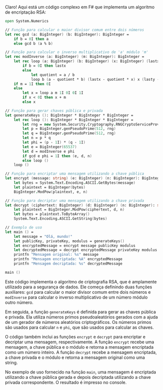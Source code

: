 Claro! Aqui está um código complexo em F# que implementa um algoritmo de encriptação RSA:

```fsharp
open System.Numerics

// Função para calcular o maior divisor comum entre dois números
let rec gcd (a: BigInteger) (b: BigInteger): BigInteger =
    if b = 0I then a
    else gcd b (a % b)

// Função para calcular o inverso multiplicativo de 'a' módulo 'm'
let rec modInverse (a: BigInteger) (m: BigInteger): BigInteger =
    let rec loop (a: BigInteger) (b: BigInteger) (x: BigInteger) (lastx: BigInteger) (y: BigInteger) (lasty: BigInteger): BigInteger =
        if b = 0I then lastx
        else
            let quotient = a / b
            loop b (a - quotient * b) (lastx - quotient * x) x (lasty - quotient * y) y
    if m = 1I then 0I
    else
        let x = loop a m 1I 0I 0I 1I
        if x < 0I then x + m
        else x

// Função para gerar chaves pública e privada
let generateKeys (): BigInteger * BigInteger * BigInteger =
    let rec loop (): BigInteger * BigInteger * BigInteger =
        let rng = new System.Security.Cryptography.RNGCryptoServiceProvider()
        let p = BigInteger.genPseudoPrime(512, rng)
        let q = BigInteger.genPseudoPrime(512, rng)
        let n = p * q
        let phi = (p - 1I) * (q - 1I)
        let e = BigInteger(65537)
        let d = modInverse e phi
        if gcd e phi = 1I then (e, d, n)
        else loop ()
    loop ()

// Função para encriptar uma mensagem utilizando a chave pública
let encrypt (message: string) (e: BigInteger) (n: BigInteger): BigInteger =
    let bytes = System.Text.Encoding.ASCII.GetBytes(message)
    let plaintext = BigInteger(bytes)
    BigInteger.ModPow(plaintext, e, n)

// Função para decriptar uma mensagem utilizando a chave privada
let decrypt (ciphertext: BigInteger) (d: BigInteger) (n: BigInteger): string =
    let plaintext = BigInteger.ModPow(ciphertext, d, n)
    let bytes = plaintext.ToByteArray()
    System.Text.Encoding.ASCII.GetString(bytes)

// Exemplo de uso
let main () =
    let message = "Olá, mundo!"
    let publicKey, privateKey, modulus = generateKeys()
    let encryptedMessage = encrypt message publicKey modulus
    let decryptedMessage = decrypt encryptedMessage privateKey modulus
    printfn "Mensagem original: %s" message
    printfn "Mensagem encriptada: %A" encryptedMessage
    printfn "Mensagem decriptada: %s" decryptedMessage

main ()
```

Este código implementa o algoritmo de criptografia RSA, que é amplamente utilizado para a segurança de dados. Ele começa definindo duas funções auxiliares: `gcd` para calcular o maior divisor comum entre dois números e `modInverse` para calcular o inverso multiplicativo de um número módulo outro número.

Em seguida, a função `generateKeys` é definida para gerar as chaves pública e privada. Ela utiliza números primos pseudoaleatórios gerados com a ajuda de um gerador de números aleatórios criptográficos. Os números primos são usados para calcular `n` e `phi`, que são usados para calcular as chaves.

O código também inclui as funções `encrypt` e `decrypt` para encriptar e decriptar uma mensagem, respectivamente. A função `encrypt` recebe uma mensagem, a chave pública e o módulo e retorna a mensagem encriptada como um número inteiro. A função `decrypt` recebe a mensagem encriptada, a chave privada e o módulo e retorna a mensagem original como uma string.

No exemplo de uso fornecido na função `main`, uma mensagem é encriptada utilizando a chave pública gerada e depois decriptada utilizando a chave privada correspondente. O resultado é impresso no console.